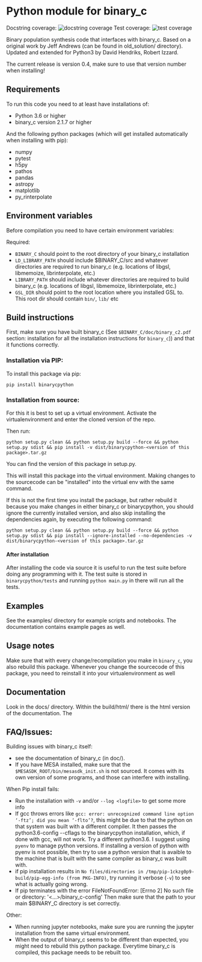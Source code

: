 # Python module for binary_c
Docstring coverage: 
![docstring coverage](./badges/docstring_coverage.svg)
Test coverage: 
![test coverage](./badges/test_coverage.svg)

Binary population synthesis code that interfaces with binary_c. Based on a original work by Jeff Andrews (can be found in old_solution/ directory). Updated and extended for Python3 by David Hendriks, Robert Izzard.

The current release is version 0.4, make sure to use that version number when installing!

## Requirements
To run this code you need to at least have installations of:

- Python 3.6 or higher
- binary_c version 2.1.7 or higher

And the following python packages (which will get installed automatically when installing with pip):

- numpy
- pytest
- h5py
- pathos
- pandas
- astropy
- matplotlib
- py_rinterpolate

## Environment variables
Before compilation you need to have certain environment variables:

Required:

- `BINARY_C` should point to the root directory of your binary_c installation
- `LD_LIBRARY_PATH` should include $BINARY_C/src and whatever directories are required to run binary_c (e.g. locations of libgsl, libmemoize, librinterpolate, etc.)
- `LIBRARY_PATH` should include whatever directories are required to build binary_c (e.g. locations of libgsl, libmemoize, librinterpolate, etc.)
- `GSL_DIR` should point to the root location where you installed GSL to. This root dir should contain `bin/`, `lib/` etc

## Build instructions
First, make sure you have built binary_c (See `$BINARY_C/doc/binary_c2.pdf` section: installation for all the installation instructions for `binary_c`)) and that it functions correctly. 

### Installation via PIP:
To install this package via pip:

```
pip install binarycpython
```

### Installation from source:
For this it is best to set up a virtual environment. Activate the virtualenvironment and enter the cloned version of the repo.

Then run:
```
python setup.py clean && python setup.py build --force && python setup.py sdist && pip install -v dist/binarycpython-<version of this package>.tar.gz
```
You can find the version of this package in setup.py.

This will install this package into the virtual environment. Making changes to the sourcecode can be "installed" into the virtual env with the same command. 

If this is not the first time you install the package, but rather rebuild it because you make changes in either binary_c or binarycpython, you should ignore the currently installed version, and also skip installing the dependencies again, by executing the following command:
```
python setup.py clean && python setup.py build --force && python setup.py sdist && pip install --ignore-installed --no-dependencies -v dist/binarycpython-<version of this package>.tar.gz
```

#### After installation
After installing the code via source it is useful to run the test suite before doing any programming with it. The test suite is stored in `binarycpython/tests` and running `python main.py` in there will run all the tests. 

## Examples
See the examples/ directory for example scripts and notebooks. The documentation contains example pages as well. 

## Usage notes
Make sure that with every change/recompilation you make in `binary_c`, you also rebuild this package. Whenever you change the sourcecode of this package, you need to reinstall it into your virtualenvironment as well

## Documentation
Look in the docs/ directory. Within the build/html/ there is the html version of the documentation. The 

## FAQ/Issues:
Building issues with binary_c itself: 
- see the documentation of binary_c (in doc/). 
- If you have MESA installed, make sure that the `$MESASDK_ROOT/bin/mesasdk_init.sh` is not sourced. It comes with its own version of some programs, and those can interfere with installing.  

When Pip install fails:
- Run the installation with `-v` and/or `--log <logfile>` to get some more info
- If gcc throws errors like `gcc: error: unrecognized command line option ‘-ftz’; did you mean ‘-flto’?`, this might be due to that the python on that system was built with a different compiler. It then passes the python3.6-config --cflags to the binarycpython installation, which, if done with gcc, will not work. Try a different python3.6. I suggest using `pyenv` to manage python versions. If installing a version of python with pyenv is not possible, then try to use a python version that is avaible to the machine that is built with the same compiler as binary_c was built with. 
- if pip installation results in `No files/directories in /tmp/pip-1ckzg0p9-build/pip-egg-info (from PKG-INFO)`, try running it verbose (`-v`) to see what is actually going wrong. 
- If pip terminates with the error FileNotFoundError: [Errno 2] No such file or directory: '<...>/binary_c-config' Then make sure that the path to your main $BINARY_C directory is set correctly.

Other:
- When running jupyter notebooks, make sure you are running the jupyter installation from the same virtual environment. 
- When the output of binary_c seems to be different than expected, you might need to rebuild this python package. Everytime binary_c is compiled, this package needs to be rebuilt too.